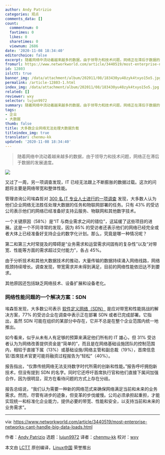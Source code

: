 ```yaml
---
author: Andy Patrizio
categories: 观点
comments_data: []
count:
  commentnum: 0
  favtimes: 0
  likes: 0
  sharetimes: 0
  viewnum: 2686
date: '2020-11-08 18:34:40'
editorchoice: false
excerpt: 随着网络中流动着越来越多的数据，由于领导力和技术问题，网络正在滞后于数据的发展速度。
fromurl: https://www.networkworld.com/article/3440519/most-enterprise-networks-cant-handle-big-data-loads.html
id: 12803
islctt: true
banner_img: /data/attachment/album/202011/08/183430yu48zyk4txyo15o5.jpg
permalink: /article-12803-1.html
index_img: /data/attachment/album/202011/08/183430yu48zyk4txyo15o5.jpg.thumb.jpg
related: []
reviewer: wxy
selector: lujun9972
summary: 随着网络中流动着越来越多的数据，由于领导力和技术问题，网络正在滞后于数据的发展速度。
tags:
- 企业
- 大数据
thumb: false
title: 大多数企业网络无法处理大数据负载
titleindex_img: true
translator: chenmu-kk
updated: '2020-11-08 18:34:40'
---
```



> 
> 随着网络中流动着越来越多的数据，由于领导力和技术问题，网络正在滞后于数据的发展速度。
> 
> 
> 


![](/data/attachment/album/202011/08/183430yu48zyk4txyo15o5.jpg)


又过了一周，另一项调查发现，IT 已经无法跟上不断膨胀的数据过载。这次的问题将主要是网络带宽和整体性能。


管理咨询公司埃森哲对 [300 名 IT 专业人士进行的一项调查](https://www.accenture.com/_acnmedia/pdf-107/accenture-network-readiness-survey.pdf#zoom=50) 发现，大多数人认为他们企业网络无法胜任处理大数据的任务和物联网部署的任务。只有 43% 的受访公司表示他们的网络已经准备好支持云服务、物联网和其他数字技术。


一个关键原因（58%）是“IT 与商业需求之间的错位”，这延缓了这些项目的进展。这是一个不同寻常的发现，因为 85% 的受访者还表示他们的网络已经完全或者大体上已经准备好支持企业的数字化计划。那么，究竟是哪一种情况呢？


第二和第三大时常提及的障碍是“业务需求和运营需求间固有的复杂性”以及“对带宽、性能等方面的需求超过交付能力”，各占 45%。


由于分析技术和其他大数据技术的推动，大量传输的数据持续涌入网络线路，网络瓶颈持续增长。调查发现，带宽需求并未得到满足，目前的网络性能依旧达不到要求。


其他原因还包括缺乏网络技术、设备扩展和设备老化。


### 网络性能问题的一个解决方案：SDN


埃森哲发现，大多数公司表示 [软件定义网络（SDN）](https://www.networkworld.com/article/3209131/what-sdn-is-and-where-its-going.html) 是应对带宽和性能挑战的解决方案，77% 的受访企业在调查中表示正在部署 SDN 或者已完成部署。它指出，虽然 SDN 可能在组织的某部分中存在，它并不总是在整个企业范围内统一地推出。


如今看来，似乎从未有人有足够的预算来满足他们所有的 IT 雄心，但 31% 受访者认为为网络改善提供资金是“简单的”，而且是在网络基础设施团队的控制范围内，相较于直接下属（13%）或基础设施/网络主管和副总裁（19%），首席信息官/首席技术官更可能将融资过程报告为“轻松”（40%）。


报告指出，“仅靠传统网络无法支持数字时代所需的创新和性能。”报告呼吁拥抱新技术，但没有提到 SDN 的名字。同时它还呼吁首席执行官和他们直接下属间加强合作，因为很明显，双方在看待问题的方式上存在分歧。


报告总结说，“我们认为需要一种新的网络范式来确保网络满足当前和未来的业务需求。然而，尽管有进步的迹象，但变革的步伐缓慢。公司必须承担起重担，才能实现统一和标准化企业能力，提供必要的带宽、性能和安全，以支持当前和未来的业务需求”。




---


via: <https://www.networkworld.com/article/3440519/most-enterprise-networks-cant-handle-big-data-loads.html>


作者：[Andy Patrizio](https://www.networkworld.com/author/Andy-Patrizio/) 选题：[lujun9972](https://github.com/lujun9972) 译者：[chenmu-kk](https://github.com/chenmu-kk) 校对：[wxy](https://github.com/wxy)


本文由 [LCTT](https://github.com/LCTT/TranslateProject) 原创编译，[Linux中国](https://linux.cn/) 荣誉推出